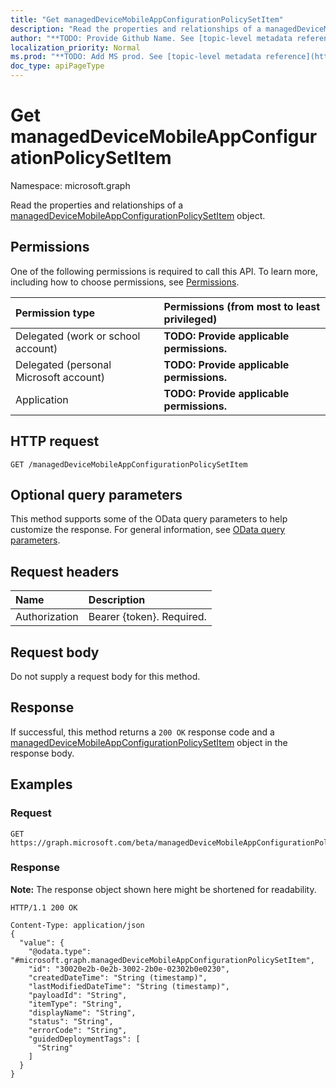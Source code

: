 ```yaml
---
title: "Get managedDeviceMobileAppConfigurationPolicySetItem"
description: "Read the properties and relationships of a managedDeviceMobileAppConfigurationPolicySetItem object."
author: "**TODO: Provide Github Name. See [topic-level metadata reference](https://msgo.azurewebsites.net/add/document/guidelines/metadata.html#topic-level-metadata)**"
localization_priority: Normal
ms.prod: "**TODO: Add MS prod. See [topic-level metadata reference](https://msgo.azurewebsites.net/add/document/guidelines/metadata.html#topic-level-metadata)**"
doc_type: apiPageType
---
```


# Get managedDeviceMobileAppConfigurationPolicySetItem
Namespace: microsoft.graph

Read the properties and relationships of a [managedDeviceMobileAppConfigurationPolicySetItem](../resources/intune-manageddevicemobileappconfigurationpolicysetitem.md) object.

## Permissions
One of the following permissions is required to call this API. To learn more, including how to choose permissions, see [Permissions](/graph/permissions-reference).

|Permission type|Permissions (from most to least privileged)|
|:---|:---|
|Delegated (work or school account)|**TODO: Provide applicable permissions.**|
|Delegated (personal Microsoft account)|**TODO: Provide applicable permissions.**|
|Application|**TODO: Provide applicable permissions.**|

## HTTP request

<!-- {
  "blockType": "ignored"
}
-->
``` http
GET /managedDeviceMobileAppConfigurationPolicySetItem
```

## Optional query parameters
This method supports some of the OData query parameters to help customize the response. For general information, see [OData query parameters](/graph/query-parameters).

## Request headers
|Name|Description|
|:---|:---|
|Authorization|Bearer {token}. Required.|

## Request body
Do not supply a request body for this method.

## Response

If successful, this method returns a `200 OK` response code and a [managedDeviceMobileAppConfigurationPolicySetItem](../resources/intune-manageddevicemobileappconfigurationpolicysetitem.md) object in the response body.

## Examples

### Request
<!-- {
  "blockType": "request",
  "name": "get_manageddevicemobileappconfigurationpolicysetitem"
}
-->
``` http
GET https://graph.microsoft.com/beta/managedDeviceMobileAppConfigurationPolicySetItem
```


### Response
**Note:** The response object shown here might be shortened for readability.
<!-- {
  "blockType": "response",
  "truncated": true,
  "@odata.type": "microsoft.graph.managedDeviceMobileAppConfigurationPolicySetItem"
}
-->
``` http
HTTP/1.1 200 OK

Content-Type: application/json
{
  "value": {
    "@odata.type": "#microsoft.graph.managedDeviceMobileAppConfigurationPolicySetItem",
    "id": "30020e2b-0e2b-3002-2b0e-02302b0e0230",
    "createdDateTime": "String (timestamp)",
    "lastModifiedDateTime": "String (timestamp)",
    "payloadId": "String",
    "itemType": "String",
    "displayName": "String",
    "status": "String",
    "errorCode": "String",
    "guidedDeploymentTags": [
      "String"
    ]
  }
}
```

